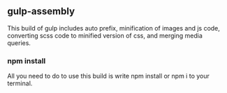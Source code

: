 ## gulp-assembly

This build of gulp includes auto prefix, minification of images and js code, 
converting scss code to minified version of css, 
and merging media queries.

### npm install
All you need to do to use this build is write npm install or npm i to your terminal.

